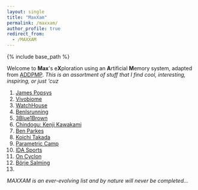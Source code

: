 ```yaml
---
layout: single
title: "MaxXam"
permalink: /maxxam/
author_profile: true
redirect_from:
  - /MAXXAM
---
```


{% include base_path %}

Welcome to **Max**'s e**X**ploration using an **A**rtificial **M**emory system, adapted from [ADDPMP](https://addpmp.slamjam.com/).
_This is an assortment of stuff that I find cool, interesting, inspiring, or just 'cuz_

1. <a href="https://www.jamespopsys.com/" style="color:$gray">James Popsys</a>
2. [Vivobiome](https://vivobiome.vivobarefoot.com/)
3. [WatchHouse](https://watchhouse.com/)
4. [BenIsrunning](https://www.youtube.com/@BenIsRunning)
5. [3Blue1Brown](https://www.youtube.com/@3blue1brown)
6. [Chindogu: Kenji Kawakami](https://chindogu.com/ics/)
7. [Ben Parkes](https://www.youtube.com/@BenParkes)
8. [Koichi Takada](https://koichitakada.com/)
9. [Parametric Camp](https://www.youtube.com/parametriccamp)
10. [IDA Sports](https://www.idasports.com/en-gb/pages/our-story)
11. [On Cyclon](https://www.on-running.com/en-gb/collection/cyclon)
12. [Börje Salming](https://www.youtube.com/watch?v=LdCe5ZbdNgQ&ab_channel=NHL)
13. 

_MAXXAM is an ever-evolving list and by nature will never be completed..._

